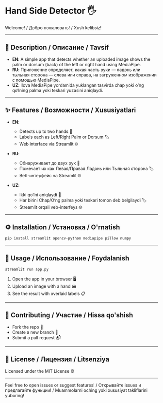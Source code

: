 # Hand Side Detector 🖐️

Welcome! / Добро пожаловать! / Xush kelibsiz!

---

## 🎯 Description / Описание / Tavsif

* **EN**: A simple app that detects whether an uploaded image shows the palm or dorsum (back) of the left or right hand using MediaPipe.
* **RU**: Приложение определяет, какая часть руки — ладонь или тыльная сторона — слева или справа, на загруженном изображении с помощью MediaPipe.
* **UZ**: Ilova MediaPipe yordamida yuklangan tasvirda chap yoki o‘ng qo‘lning palma yoki teskari yuzasini aniqlaydi.

---

## ✨ Features / Возможности / Xususiyatlari

* **EN**:

  * Detects up to two hands 🤚
  * Labels each as Left/Right Palm or Dorsum 🏷️
  * Web interface via Streamlit 🌐
* **RU**:

  * Обнаруживает до двух рук 🤚
  * Помечает их как Левая/Правая Ладонь или Тыльная сторона 🏷️
  * Веб-интерфейс на Streamlit 🌐
* **UZ**:

  * Ikki qo‘lni aniqlaydi 🤚
  * Har birini Chap/O‘ng palma yoki teskari tomon deb belgilaydi 🏷️
  * Streamlit orqali veb-interfeys 🌐

---

## ⚙️ Installation / Установка / O'rnatish

```bash
pip install streamlit opencv-python mediapipe pillow numpy
```

---

## 🚀 Usage / Использование / Foydalanish

```bash
streamlit run app.py
```

1. Open the app in your browser 🖥️
2. Upload an image with a hand 🖼️
3. See the result with overlaid labels 📋

---

## 🤝 Contributing / Участие / Hissa qo'shish

* Fork the repo 🍴
* Create a new branch 🌿
* Submit a pull request 📬

---

## 📝 License / Лицензия / Litsenziya

Licensed under the MIT License ©️

---

Feel free to open issues or suggest features! / Открывайте issues и предлагайте функции! / Muammolarni oching yoki xususiyat takliflarini yuboring!

